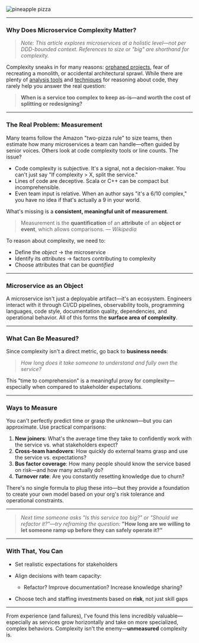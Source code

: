 ![pineapple pizza](/images/pineapple_pizza.png)

---

### Why Does Microservice Complexity Matter?

> *Note: This article explores microservices at a holistic level—not per DDD-bounded context. References to size or "big" are shorthand for complexity.*

Complexity sneaks in for many reasons: [orphaned projects](/blog/orphaned_projects.html), fear of recreating a monolith, or accidental architectural sprawl. While there are plenty of [analysis tools](https://en.wikipedia.org/wiki/List_of_tools_for_static_code_analysis) and [techniques](https://blog.codacy.com/an-in-depth-explanation-of-code-complexity/) for reasoning about code, they rarely help you answer the real question:

> **When is a service too complex to keep as-is—and worth the cost of splitting or redesigning?**

---

### The Real Problem: Measurement

Many teams follow the Amazon "two-pizza rule" to size teams, then estimate how many microservices a team can handle—often guided by senior voices. Others look at code complexity tools or line counts. The issue?

* Code complexity is subjective. It's a signal, not a decision-maker. You can't just say "If complexity > X, split the service."
* Lines of code are deceptive. Scala or C++ can be compact but incomprehensible.
* Even team input is relative. When an author says "it's a 6/10 complex," you have no idea if that's actually a 9 in your world.

What's missing is a **consistent, meaningful unit of measurement**.

> Measurement is the **quantification** of an **attribute** of an **object or event**, which allows comparisons.
> — *Wikipedia*

To reason about complexity, we need to:

* Define the *object* → the microservice
* Identify its *attributes* → factors contributing to complexity
* Choose attributes that can be *quantified*

---

### Microservice as an Object

A microservice isn't just a deployable artifact—it's an ecosystem. Engineers interact with it through CI/CD pipelines, observability tools, programming languages, code style, documentation quality, dependencies, and operational behavior. All of this forms the **surface area of complexity**.

---

### What Can Be Measured?

Since complexity isn't a direct metric, go back to **business needs**:

> *How long does it take someone to understand and fully own the service?*

This "time to comprehension" is a meaningful proxy for complexity—especially when compared to stakeholder expectations.

---

### Ways to Measure

You can't perfectly predict time or grasp the unknown—but you can approximate. Use practical comparisons:

1. **New joiners**: What's the average time they take to confidently work with the service vs. what stakeholders expect?
2. **Cross-team handovers**: How quickly do external teams grasp and use the service vs. expectations?
3. **Bus factor coverage**: How many people should know the service based on risk—and how many actually do?
4. **Turnover rate**: Are you constantly resetting knowledge due to churn?

There's no single formula to plug these into—but they provide a foundation to create your own model based on your org's risk tolerance and operational constraints.

---

> *Next time someone asks "Is this service too big?" or "Should we refactor it?"—try reframing the question:*
> **"How long are we willing to let someone ramp up before they can safely operate it?"**

---

### With That, You Can

* Set realistic expectations for stakeholders
* Align decisions with team capacity:

  * Refactor? Improve documentation? Increase knowledge sharing?
* Choose tech and staffing investments based on **risk**, not just skill gaps

---

From experience (and failures), I've found this lens incredibly valuable—especially as services grow horizontally and take on more specialized, complex behaviors. Complexity isn't the enemy—**unmeasured** complexity is.
